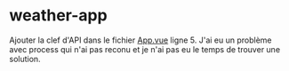 # weather-app

Ajouter la clef d'API dans le fichier [App.vue](./src/App.vue) ligne 5.
J'ai eu un problème avec process qui n'ai pas reconu et je n'ai pas eu le temps de trouver une solution.